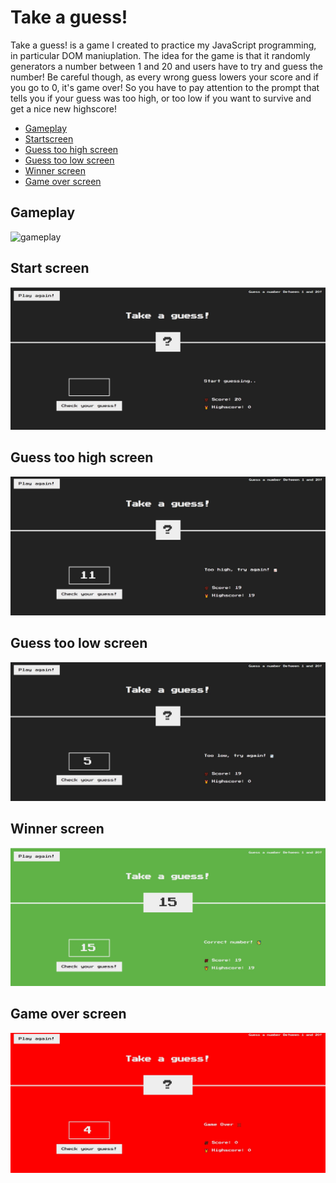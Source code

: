 # Take a guess!
Take a guess! is a game I created to practice my JavaScript programming, in particular DOM maniuplation.
The idea for the game is that it randomly generators a number between 1 and 20 and users have to try and guess the number! 
Be careful though, as every wrong guess lowers your score and if you go to 0, it's game over!
So you have to pay attention to the prompt that tells you if your guess was too high, or too low if you want to survive and get a nice new highscore!

* [Gameplay](#gameplay)
* [Startscreen](#start-screen)
* [Guess too high screen](#guess-too-high-screen)
* [Guess too low screen](#guess-too-low-screen)
* [Winner screen](#winner-screen)
* [Game over screen](#game-over-screen)


## Gameplay
![gameplay](https://gyazo.com/b7361a14193a0dfbcc32dc2dac23caa0)

## Start screen
![start-screen](https://github.com/EoinReid/take-a-guess/blob/main/take-a-guess/guess-start.JPG)

## Guess too high screen
![guess too high](https://github.com/EoinReid/take-a-guess/blob/main/take-a-guess/guess-toohigh.JPG)

## Guess too low screen
![guess too low](https://github.com/EoinReid/take-a-guess/blob/main/take-a-guess/guess-toolow.JPG)

## Winner screen
![winner](https://github.com/EoinReid/take-a-guess/blob/main/take-a-guess/guess-win.JPG)

## Game over screen
![game-over](https://github.com/EoinReid/take-a-guess/blob/main/take-a-guess/game-over.JPG)
